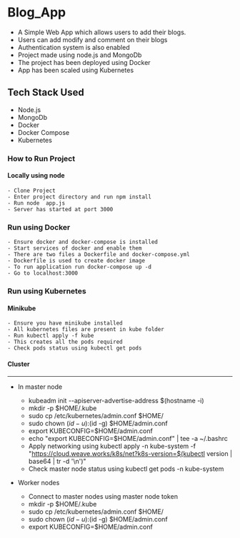 # Blog_App

- A Simple Web App which allows users to add their blogs.
- Users can add modify and comment on their blogs
- Authentication system is also enabled
- Project made using node.js and MongoDb
- The project has been deployed using Docker
- App has been scaled using Kubernetes


## Tech Stack Used

- Node.js
- MongoDb
- Docker 
- Docker Compose
- Kubernetes

### How to Run Project

#### Locally using node
```
- Clone Project
- Enter project directory and run npm install
- Run node  app.js
- Server has started at port 3000
```

### Run using Docker
```
- Ensure docker and docker-compose is installed 
- Start services of docker and enable them
- There are two files a Dockerfile and docker-compose.yml
- Dockerfile is used to create docker image
- To run application run docker-compose up -d 
- Go to localhost:3000

```

### Run using Kubernetes

#### Minikube
```
- Ensure you have minikube installed
- All kubernetes files are present in kube folder
- Run kubectl apply -f kube 
- This creates all the pods required
- Check pods status using kubectl get pods

```

#### Cluster
----

- In master node 
    * kubeadm init --apiserver-advertise-address $(hostname -i)
    * mkdir -p $HOME/.kube
    * sudo cp /etc/kubernetes/admin.conf $HOME/
    * sudo chown $(id -u):$(id -g) $HOME/admin.conf
    * export KUBECONFIG=$HOME/admin.conf
    * echo "export KUBECONFIG=$HOME/admin.conf" | tee -a ~/.bashrc
    * Apply networking using kubectl apply -n kube-system -f \
    "https://cloud.weave.works/k8s/net?k8s-version=$(kubectl version | base64 | tr -d '\n')"
    * Check master node status using  kubectl get pods -n kube-system

- Worker nodes
    * Connect to master nodes using master node token 
    * mkdir -p $HOME/.kube
    * sudo cp /etc/kubernetes/admin.conf $HOME/
    * sudo chown $(id -u):$(id -g) $HOME/admin.conf
    * export KUBECONFIG=$HOME/admin.conf


````


